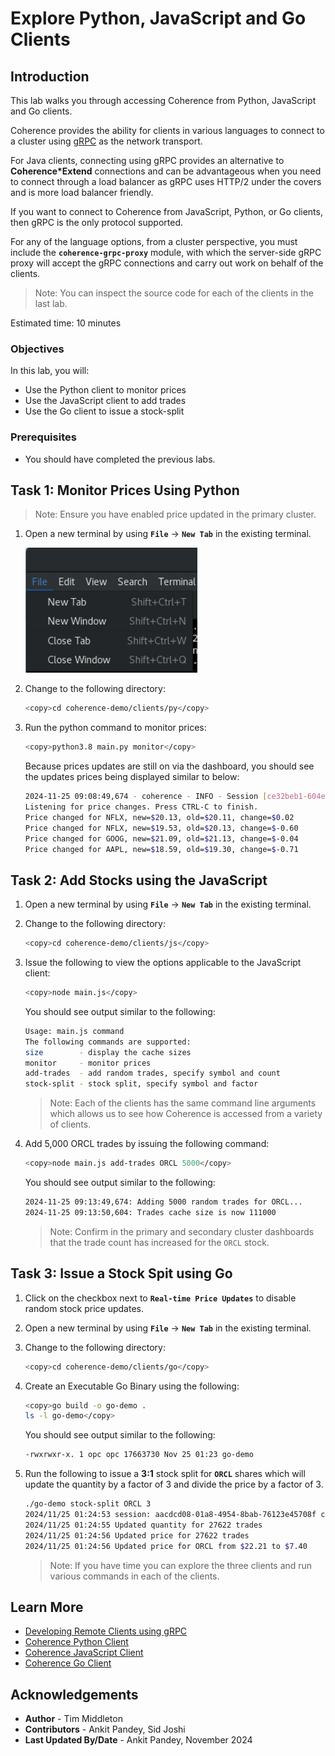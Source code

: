 # Explore Python, JavaScript and Go Clients

## Introduction

This lab walks you through accessing Coherence from Python, JavaScript and Go clients.

Coherence provides the ability for clients in various languages to connect to a cluster 
using [gRPC](https://grpc.io/) as the network transport.

For Java clients, connecting using gRPC provides an alternative to **Coherence*Extend** connections and can be advantageous when you need to connect through a load balancer as gRPC uses HTTP/2 under the covers and is more load balancer friendly.

If you want to connect to Coherence from JavaScript, Python, or Go clients, then gRPC is the only protocol supported.

For any of the language options, from a cluster perspective, you must include the **`coherence-grpc-proxy`** module, with which the server-side gRPC proxy will accept the gRPC connections and carry out work on behalf of the clients.       

> Note: You can inspect the source code for each of the clients in the last lab.

Estimated time: 10 minutes

### Objectives

In this lab, you will:

* Use the Python client to monitor prices
* Use the JavaScript client to add trades
* Use the Go client to issue a stock-split

### Prerequisites

* You should have completed the previous labs.

## Task 1: Monitor Prices Using Python

> Note: Ensure you have enabled price updated in the primary cluster.

1. Open a new terminal by using **`File`** -> **`New Tab`** in the existing terminal.

   ![New Terminal](images/new-terminal.png "New Terminal")

2. Change to the following directory:
      ```bash
      <copy>cd coherence-demo/clients/py</copy>
      ```
                     
3. Run the python command to monitor prices:
      ```bash
      <copy>python3.8 main.py monitor</copy>
      ```       
   
   Because prices updates are still on via the dashboard, you should see the updates prices being displayed similar to below:

      ```bash   
      2024-11-25 09:08:49,674 - coherence - INFO - Session [ce32beb1-604e-49d3-bf00-b6d3b7f827a7] connected to [localhost:1408].
      Listening for price changes. Press CTRL-C to finish.
      Price changed for NFLX, new=$20.13, old=$20.11, change=$0.02  
      Price changed for NFLX, new=$19.53, old=$20.13, change=$-0.60
      Price changed for GOOG, new=$21.09, old=$21.13, change=$-0.04
      Price changed for AAPL, new=$18.59, old=$19.30, change=$-0.71
      ```
    
## Task 2: Add Stocks using the JavaScript

1. Open a new terminal by using **`File`** -> **`New Tab`** in the existing terminal.

2. Change to the following directory:
      ```bash
      <copy>cd coherence-demo/clients/js</copy>
      ```
                              
3. Issue the following to view the options applicable to the JavaScript client:
      ```bash
      <copy>node main.js</copy>
      ```     
        
   You should see output similar to the following:
     
      ```bash
      Usage: main.js command
      The following commands are supported:
      size        - display the cache sizes
      monitor     - monitor prices
      add-trades  - add random trades, specify symbol and count
      stock-split - stock split, specify symbol and factor
      ```                                                    

      > Note: Each of the clients has the same command line arguments which allows us to see how Coherence is accessed from a variety of clients.
   
4. Add 5,000 ORCL trades by issuing the following command:
      ```bash
      <copy>node main.js add-trades ORCL 5000</copy>
      ``` 
   
      You should see output similar to the following:
   
      ```bash
      2024-11-25 09:13:49,674: Adding 5000 random trades for ORCL...
      2024-11-25 09:13:50,604: Trades cache size is now 111000
      ```      
   
      > Note: Confirm in the primary and secondary cluster dashboards that the trade count has increased for the `ORCL` stock.
   
## Task 3: Issue a Stock Spit using Go

1. Click on the checkbox next to  **`Real-time Price Updates`** to disable random stock price updates.
          
2. Open a new terminal by using **`File`** -> **`New Tab`**  in the existing terminal.

3. Change to the following directory:
      ```bash
      <copy>cd coherence-demo/clients/go</copy>
      ```

4. Create an Executable Go Binary using the following:
      ```bash
      <copy>go build -o go-demo .  
      ls -l go-demo</copy>
      ```

      You should see output similar to the following:
      ```bash
      -rwxrwxr-x. 1 opc opc 17663730 Nov 25 01:23 go-demo
      ```       

5. Run the following to issue a **3:1** stock split for **`ORCL`** shares which will update the quantity by a factor of 3 and divide the price by a factor of 3.
         
      ```bash
      ./go-demo stock-split ORCL 3
      2024/11/25 01:24:53 session: aacdcd08-01a8-4954-8bab-76123e45708f connected to address localhost:1408
      2024/11/25 01:24:55 Updated quantity for 27622 trades
      2024/11/25 01:24:56 Updated price for 27622 trades
      2024/11/25 01:24:56 Updated price for ORCL from $22.21 to $7.40
      ```
          
      > Note: If you have time you can explore the three clients and run various commands in each of the clients.

## Learn More
                                                                        
* [Developing Remote Clients using gRPC](https://docs.oracle.com/en/middleware/fusion-middleware/coherence/14.1.2/develop-remote-clients/getting-started-grpc.html)
* [Coherence Python Client](https://github.com/oracle/coherence-py-client)
* [Coherence JavaScript Client](https://github.com/oracle/coherence-js-client)
* [Coherence Go Client](https://github.com/oracle/coherence-go-client)

## Acknowledgements

* **Author** - Tim Middleton
* **Contributors** - Ankit Pandey, Sid Joshi
* **Last Updated By/Date** - Ankit Pandey, November 2024